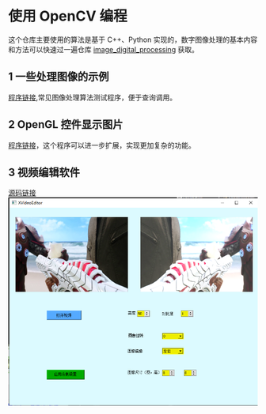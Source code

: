 # 使用 OpenCV 编程

这个仓库主要使用的算法是基于 C++、Python 实现的，数字图像处理的基本内容和方法可以快速过一遍仓库 [image_digital_processing](https://github.com/hanxinle/image_digital_processing) 获取。


## 1 一些处理图像的示例

[程序链接](./src/opencv-examples),常见图像处理算法测试程序，便于查询调用。

## 2 OpenGL 控件显示图片

[程序链接](./src/qt-image-show/)，这个程序可以进一步扩展，实现更加复杂的功能。

## 3 视频编辑软件

[源码链接](https://github.com/hanxinle/XVideoEditor)
![VideoEditor-GUI](./doc/img/gui.png)


